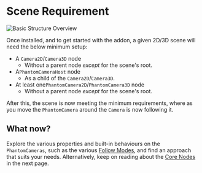 # Scene Requirement
![Basic Structure Overview](/assets/guides/basic-setup.svg)

Once installed, and to get started with the addon, a given 2D/3D scene will need the below minimum setup:

- A `Camera2D`/`Camera3D` node
  - Without a parent node _except_ for the scene's root.
- A`PhantomCameraHost` node
  - As a child of the `Camera2D`/`Camera3D`.
- At least one`PhantomCamera2D`/`PhantomCamera3D` node
  - Without a parent node _except_ for the scene's root.

After this, the scene is now meeting the minimum requirements, where as you move the `PhantomCamera` around the `Camera` is now following it.

## What now?
Explore the various properties and built-in behaviours on the `PhantomCameras`, such as the various [Follow Modes](../follow-modes/overview.md), and find an approach that suits your needs. Alternatively, keep on reading about the [Core Nodes](../core-nodes/overview) in the next page.